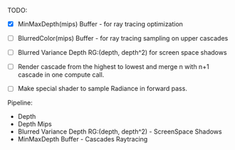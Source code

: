 TODO:
- [x] MinMaxDepth(mips) Buffer - for ray tracing optimization
- [ ] BlurredColor(mips) Buffer - for ray tracing sampling on upper cascades
- [ ] Blurred Variance Depth RG:(depth, depth^2) for screen space shadows
- [ ] Render cascade from the highest to lowest and merge n with n+1 cascade in one compute call.
- [ ] Make special shader to sample Radiance in forward pass. 


Pipeline:
- Depth
- Depth Mips
- Blurred Variance Depth RG:(depth, depth^2) - ScreenSpace Shadows
- MinMaxDepth Buffer - Cascades Raytracing